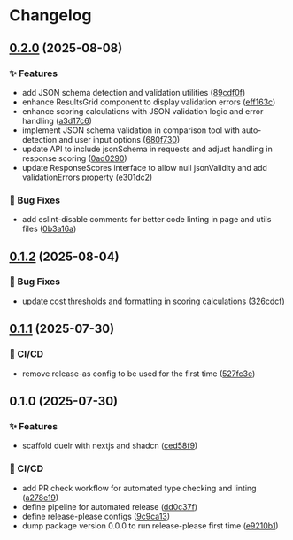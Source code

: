 # Changelog

## [0.2.0](https://github.com/stashlabs/duelr/compare/v0.1.2...v0.2.0) (2025-08-08)


### ✨ Features

* add JSON schema detection and validation utilities ([89cdf0f](https://github.com/stashlabs/duelr/commit/89cdf0f081063c8c398bd295ced4fcfdb7e93eef))
* enhance ResultsGrid component to display validation errors ([eff163c](https://github.com/stashlabs/duelr/commit/eff163cff403b6be98750c917da1ee8467f997c2))
* enhance scoring calculations with JSON validation logic and error handling ([a3d17c6](https://github.com/stashlabs/duelr/commit/a3d17c6331018e2c9aeabf13f8654daa34dfeea9))
* implement JSON schema validation in comparison tool with auto-detection and user input options ([680f730](https://github.com/stashlabs/duelr/commit/680f730e2bdb95aedf4a32b05da7521012d854f1))
* update API to include jsonSchema in requests and adjust handling in response scoring ([0ad0290](https://github.com/stashlabs/duelr/commit/0ad029000af5ccee536e3c5d24d5fb3819a2d17f))
* update ResponseScores interface to allow null jsonValidity and add validationErrors property ([e301dc2](https://github.com/stashlabs/duelr/commit/e301dc22fbd9d7695cd5cd37413897d69ccccb20))


### 🐛 Bug Fixes

* add eslint-disable comments for better code linting in page and utils files ([0b3a16a](https://github.com/stashlabs/duelr/commit/0b3a16a7b8cfde9f7eb14bd813463dfd19820a85))

## [0.1.2](https://github.com/stashlabs/duelr/compare/v0.1.1...v0.1.2) (2025-08-04)


### 🐛 Bug Fixes

* update cost thresholds and formatting in scoring calculations ([326cdcf](https://github.com/stashlabs/duelr/commit/326cdcf1c2bf720c262ba697eae20d9b5f96a46f))

## [0.1.1](https://github.com/stashlabs/duelr/compare/v0.1.0...v0.1.1) (2025-07-30)


### 👷 CI/CD

* remove release-as config to be used for the first time ([527fc3e](https://github.com/stashlabs/duelr/commit/527fc3e8ebe6bfce52dbce1aaa87b48d5c1bce32))

## 0.1.0 (2025-07-30)


### ✨ Features

* scaffold duelr with nextjs and shadcn ([ced58f9](https://github.com/stashlabs/duelr/commit/ced58f9be210607fb706d7c6490da3a971d4b16e))


### 👷 CI/CD

* add PR check workflow for automated type checking and linting ([a278e19](https://github.com/stashlabs/duelr/commit/a278e19e74d7ba39a4d68cb65440ea22a3c12e26))
* define pipeline for automated release ([dd0c37f](https://github.com/stashlabs/duelr/commit/dd0c37fb01c4aa7015a5060104e47c4047fcddb5))
* define release-please configs ([9c9ca13](https://github.com/stashlabs/duelr/commit/9c9ca132b31a5c5ad2e8586414bbd6195140445d))
* dump package version 0.0.0 to run release-please first time ([e9210b1](https://github.com/stashlabs/duelr/commit/e9210b13b78db76af324ee7cb200ef5d437cbea0))
